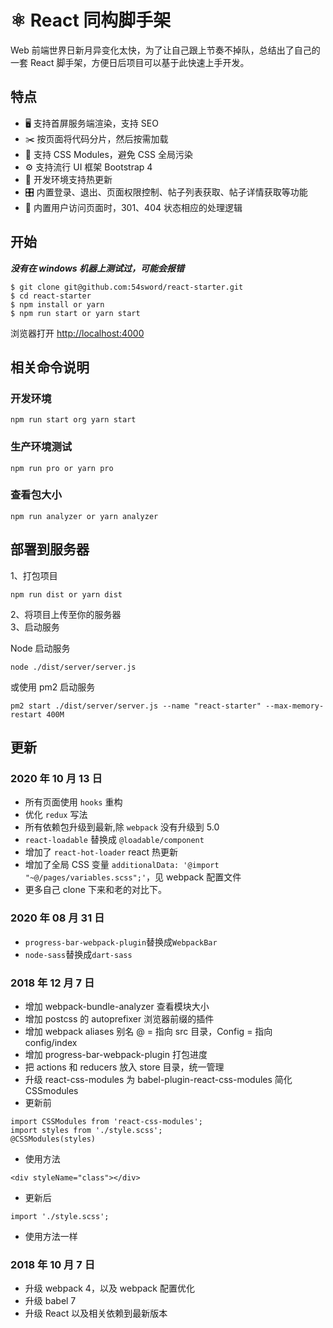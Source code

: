 # ⚛️ React 同构脚手架

Web 前端世界日新月异变化太快，为了让自己跟上节奏不掉队，总结出了自己的一套 React 脚手架，方便日后项目可以基于此快速上手开发。

## 特点

- 🖥 支持首屏服务端渲染，支持 SEO
- ✂️ 按页面将代码分片，然后按需加载
- 🌈 支持 CSS Modules，避免 CSS 全局污染
- ⚙️ 支持流行 UI 框架 Bootstrap 4
- 🔄 开发环境支持热更新
- 🎛 内置登录、退出、页面权限控制、帖子列表获取、帖子详情获取等功能
- 🚧 内置用户访问页面时，301、404 状态相应的处理逻辑

## 开始

**_没有在 windows 机器上测试过，可能会报错_**

```
$ git clone git@github.com:54sword/react-starter.git
$ cd react-starter
$ npm install or yarn
$ npm run start or yarn start
```

浏览器打开 [http://localhost:4000](http://localhost:4000)

## 相关命令说明

### 开发环境

```
npm run start org yarn start
```

### 生产环境测试

```
npm run pro or yarn pro
```

### 查看包大小

```
npm run analyzer or yarn analyzer
```

## 部署到服务器

1、打包项目

```
npm run dist or yarn dist
```

2、将项目上传至你的服务器  
3、启动服务

Node 启动服务

```
node ./dist/server/server.js
```

或使用 pm2 启动服务

```
pm2 start ./dist/server/server.js --name "react-starter" --max-memory-restart 400M
```

## 更新

### 2020 年 10 月 13 日

- 所有页面使用 `hooks` 重构
- 优化 `redux` 写法
- 所有依赖包升级到最新,除 `webpack` 没有升级到 5.0
- `react-loadable` 替换成 `@loadable/component`
- 增加了 `react-hot-loader` react 热更新
- 增加了全局 CSS 变量 `additionalData: '@import "~@/pages/variables.scss";'`，见 webpack 配置文件
- 更多自己 clone 下来和老的对比下。

### 2020 年 08 月 31 日

- `progress-bar-webpack-plugin`替换成`WebpackBar`
- `node-sass`替换成`dart-sass`

### 2018 年 12 月 7 日

- 增加 webpack-bundle-analyzer 查看模块大小
- 增加 postcss 的 autoprefixer 浏览器前缀的插件
- 增加 webpack aliases 别名 @ = 指向 src 目录，Config = 指向 config/index
- 增加 progress-bar-webpack-plugin 打包进度
- 把 actions 和 reducers 放入 store 目录，统一管理
- 升级 react-css-modules 为 babel-plugin-react-css-modules 简化 CSSmodules
- 更新前

```
import CSSModules from 'react-css-modules';
import styles from './style.scss';
@CSSModules(styles)
```

- 使用方法

```
<div styleName="class"></div>
```

- 更新后

```
import './style.scss';
```

- 使用方法一样

### 2018 年 10 月 7 日

- 升级 webpack 4，以及 webpack 配置优化
- 升级 babel 7
- 升级 React 以及相关依赖到最新版本
